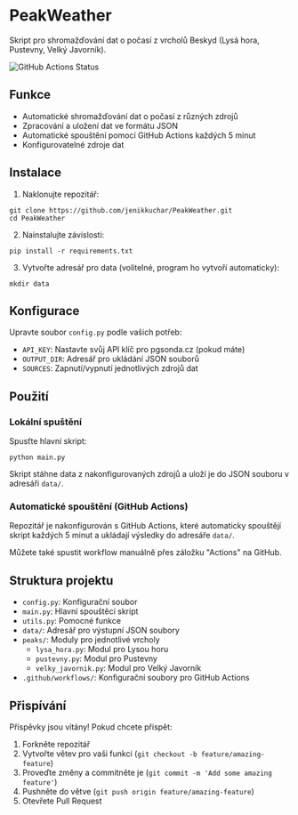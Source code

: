 # PeakWeather

Skript pro shromažďování dat o počasí z vrcholů Beskyd (Lysá hora, Pustevny, Velký Javorník).

![GitHub Actions Status](https://github.com/jenikkuchar/PeakWeather/workflows/Generate%20Weather%20Data/badge.svg)

## Funkce

- Automatické shromažďování dat o počasí z různých zdrojů
- Zpracování a uložení dat ve formátu JSON
- Automatické spouštění pomocí GitHub Actions každých 5 minut
- Konfigurovatelné zdroje dat

## Instalace

1. Naklonujte repozitář:
```
git clone https://github.com/jenikkuchar/PeakWeather.git
cd PeakWeather
```

2. Nainstalujte závislosti:
```
pip install -r requirements.txt
```

3. Vytvořte adresář pro data (volitelné, program ho vytvoří automaticky):
```
mkdir data
```

## Konfigurace

Upravte soubor `config.py` podle vašich potřeb:

- `API_KEY`: Nastavte svůj API klíč pro pgsonda.cz (pokud máte)
- `OUTPUT_DIR`: Adresář pro ukládání JSON souborů
- `SOURCES`: Zapnutí/vypnutí jednotlivých zdrojů dat

## Použití

### Lokální spuštění

Spusťte hlavní skript:
```
python main.py
```

Skript stáhne data z nakonfigurovaných zdrojů a uloží je do JSON souboru v adresáři `data/`.

### Automatické spouštění (GitHub Actions)

Repozitář je nakonfigurován s GitHub Actions, které automaticky spouštějí skript každých 5 minut a ukládají výsledky do adresáře `data/`. 

Můžete také spustit workflow manuálně přes záložku "Actions" na GitHub.

## Struktura projektu

- `config.py`: Konfigurační soubor
- `main.py`: Hlavní spouštěcí skript
- `utils.py`: Pomocné funkce
- `data/`: Adresář pro výstupní JSON soubory
- `peaks/`: Moduly pro jednotlivé vrcholy
  - `lysa_hora.py`: Modul pro Lysou horu
  - `pustevny.py`: Modul pro Pustevny
  - `velky_javornik.py`: Modul pro Velký Javorník
- `.github/workflows/`: Konfigurační soubory pro GitHub Actions

## Přispívání

Příspěvky jsou vítány! Pokud chcete přispět:

1. Forkněte repozitář
2. Vytvořte větev pro vaši funkci (`git checkout -b feature/amazing-feature`)
3. Proveďte změny a commitněte je (`git commit -m 'Add some amazing feature'`)
4. Pushněte do větve (`git push origin feature/amazing-feature`)
5. Otevřete Pull Request
